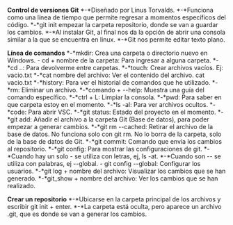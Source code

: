 **Control de versiones Git**
*-*Diseñado por Linus Torvalds.
*-*Funciona como una línea de tiempo que permite regresar a momentos específicos del código.
*-*git init empezar la carpeta repositorio, donde se van a guardar los cambios.
*-*Al instalar Git, al final nos da la opción de abrir una consola similar a la que se encuentra en linux.
*-*Git nos permite editar texto plano.

**Línea de comandos**
*-*mkdir: Crea una carpeta o directorio nuevo en Windows.
*-* cd + nombre de la carpeta: Para ingresar a alguna carpeta.
*-*cd ..: Para devolverme entre carpetas.
*-*touch: Crear archivos vacíos. Ej: vacio.txt
*-*cat nombre del archivo: Ver el contenido del archivo. cat vacio.txt
*-*history: Para ver el historial de comandos que he utilizado.
*-*rm: Eliminar un archivo.
*-*comando + --help: Muestra una guía del comando específico.
*-*ctrl + L: Limpiar la consola.
*-*pwd: Para saber en que carpeta estoy en el momento.
*-*ls -al: Para ver archivos ocultos.
*-*code: Para abrir VSC.
*-*git status: Estado del proyecto en el momento.
*-*git add: Añadir el archivo a la carpeta Git (Base de datos), para poder empezar a generar cambios.
*-*git rm --cached: Retirar el archivo de la base de datos. No funciona solo con git rm. No lo borra de la carpeta, solo de la base de datos de Git.
*-*git commit: Comando que envía los cambios al repositorio.
*-*git config: Para mostrar las configuraciones de git.
*-*Cuando hay un solo - se utiliza con letras, ej, ls -at. 
*-*Cuando son -- se utiliza con palabras, ej --global.
*-* git config --global: Configurar los usuarios.
*-*git log + nombre del archivo: Visualizar los cambios que se han generado.
*-*git_show + nombre del archivo: Ver los cambios que se han realizado.

**Crear un repositorio**
*-*Ubicarse en la carpeta principal de los archivos y escribir git init + enter.
*-*La carpeta está oculta, pero aparece un archivo .git, que es donde se van a generar los cambios.
